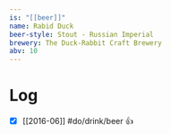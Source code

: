 ```yaml
---
is: "[[beer]]"
name: Rabid Duck
beer-style: Stout - Russian Imperial
brewery: The Duck-Rabbit Craft Brewery
abv: 10
---
```

# Log
- [x] [[2016-06]] #do/drink/beer 👍
